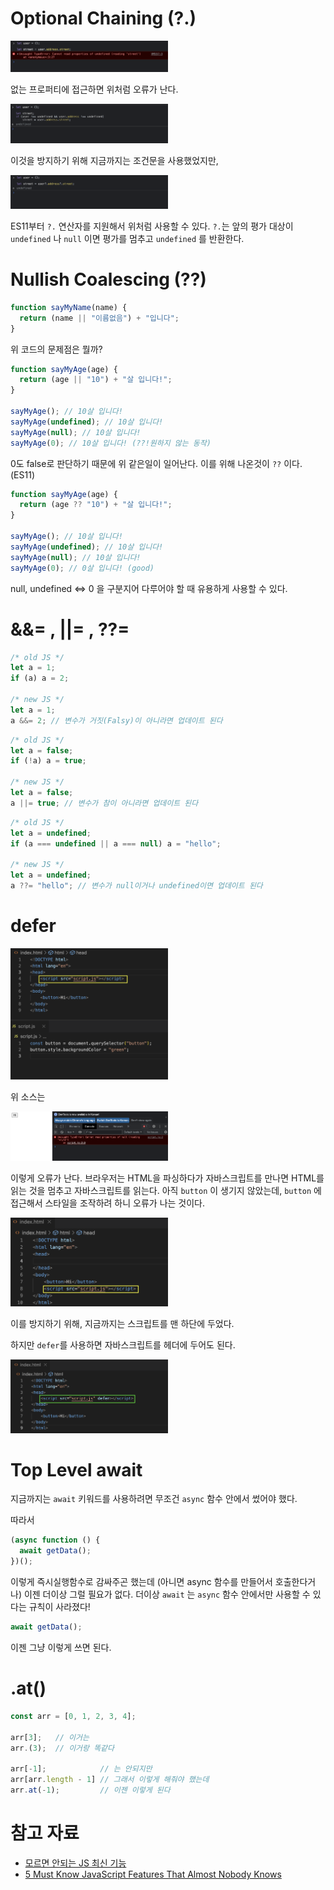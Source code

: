 # Optional Chaining (?.)

<img src="./image/optional_chaining_1.png" width="50%" alt="optional_chaining_1"></img>

없는 프로퍼티에 접근하면 위처럼 오류가 난다.

<img src="./image/optional_chaining_2.png" width="50%" alt="optional_chaining_2"></img>

이것을 방지하기 위해 지금까지는 조건문을 사용했었지만,

<img src="./image/optional_chaining_3.png" width="50%" alt="optional_chaining_3"></img>

ES11부터 `?.` 연산자를 지원해서 위처럼 사용할 수 있다.
`?.`는 앞의 평가 대상이 `undefined` 나 `null` 이면 평가를 멈추고 `undefined` 를 반환한다.

# Nullish Coalescing (??)

```javascript
function sayMyName(name) {
  return (name || "이름없음") + "입니다";
}
```

위 코드의 문제점은 뭘까?

```javascript
function sayMyAge(age) {
  return (age || "10") + "살 입니다!";
}

sayMyAge(); // 10살 입니다!
sayMyAge(undefined); // 10살 입니다!
sayMyAge(null); // 10살 입니다!
sayMyAge(0); // 10살 입니다! (??!원하지 않는 동작)
```

0도 false로 판단하기 때문에 위 같은일이 일어난다.
이를 위해 나온것이 `??` 이다. (ES11)

```javascript
function sayMyAge(age) {
  return (age ?? "10") + "살 입니다!";
}

sayMyAge(); // 10살 입니다!
sayMyAge(undefined); // 10살 입니다!
sayMyAge(null); // 10살 입니다!
sayMyAge(0); // 0살 입니다! (good)
```

null, undefined <=> 0 을 구분지어 다루어야 할 때 유용하게 사용할 수 있다.

# &&= , ||= , ??=

```javascript
/* old JS */
let a = 1;
if (a) a = 2;

/* new JS */
let a = 1;
a &&= 2; // 변수가 거짓(Falsy)이 아니라면 업데이트 된다
```

```javascript
/* old JS */
let a = false;
if (!a) a = true;

/* new JS */
let a = false;
a ||= true; // 변수가 참이 아니라면 업데이트 된다
```

```javascript
/* old JS */
let a = undefined;
if (a === undefined || a === null) a = "hello";

/* new JS */
let a = undefined;
a ??= "hello"; // 변수가 null이거나 undefined이면 업데이트 된다
```

# defer

<img src="./image/defer_1.png" width="50%" alt="defer_1"></img>

위 소스는

<img src="./image/defer_2.png" width="50%" alt="defer_2"></img>

이렇게 오류가 난다. 브라우저는 HTML을 파싱하다가 자바스크립트를 만나면 HTML를 읽는 것을 멈추고 자바스크립트를 읽는다. 아직 `button` 이 생기지 않았는데, `button` 에 접근해서 스타일을 조작하려 하니 오류가 나는 것이다.

<img src="./image/defer_3.png" width="50%" alt="defer_3"></img>

이를 방지하기 위해, 지금까지는 스크립트를 맨 하단에 두었다.

하지만 `defer`를 사용하면 자바스크립트를 헤더에 두어도 된다.

<img src="./image/defer_4.png" width="50%" alt="defer_4"></img>

# Top Level await

지금까지는 `await` 키워드를 사용하려면 무조건 `async` 함수 안에서 썼어야 했다.

따라서

```javascript
(async function () {
  await getData();
})();
```

이렇게 즉시실행함수로 감싸주곤 했는데 (아니면 async 함수를 만들어서 호출한다거나) 이젠 더이상 그럴 필요가 없다. 더이상 `await` 는 `async` 함수 안에서만 사용할 수 있다는 규칙이 사라졌다!

```javascript
await getData();
```

이젠 그냥 이렇게 쓰면 된다.

# .at()

```javascript
const arr = [0, 1, 2, 3, 4];

arr[3];   // 이거는
arr.(3);  // 이거랑 똑같다

arr[-1];            // 는 안되지만
arr[arr.length - 1] // 그래서 이렇게 해줘야 했는데
arr.at(-1);         // 이젠 이렇게 된다

```

# 참고 자료

- [모르면 안되는 JS 최신 기능](https://youtu.be/yn32aDWUgZU)
- [5 Must Know JavaScript Features That Almost Nobody Knows](https://youtu.be/v2tJ3nzXh8I)
